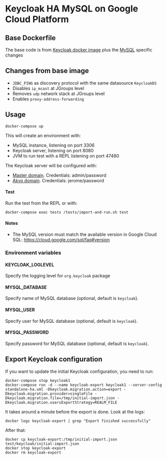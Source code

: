 # Keycloak HA MySQL on Google Cloud Platform

## Base Dockerfile

The base code is from [Keycloak docker image](https://github.com/jboss-dockerfiles/keycloak/tree/2.5.5.Final/server)
plus the [MySQL](https://github.com/jboss-dockerfiles/keycloak/tree/2.5.5.Final/server-mysql)
specific changes

## Changes from base image

* `JDBC_PING` as discovery protocol with the same datasource `KeycloakDS`
* Disables `ip_mcast` at JGroups level
* Removes `udp` network stack at JGroups level
* Enables `proxy-address-forwarding`

## Usage

    docker-compose up
    
This will create an environment with:

* MySQL instance, listening on port 3306
* Keycloak server, listening on port 8080
* JVM to run test with a REPL listening on port 47480

The Keycloak server will be configured with:

* [Master domain](http://localhost:8080/). Credentials: admin/password
* [Akvo domain](http://localhost:8080/auth/realms/akvo/account). Credentials: jerome/password

#### Test

Run the test from the REPL or with:

    docker-compose exec tests /tests/import-and-run.sh test

#### Notes

* The MySQL version must match the available version in Google Cloud SQL: https://cloud.google.com/sql/faq#version


### Environment variables

#### KEYCLOAK_LOGLEVEL

Specify the logging level for `org.keycloak` package

#### MYSQL_DATABASE

Specify name of MySQL database (optional, default is `keycloak`).

#### MYSQL_USER

Specify user for MySQL database (optional, default is `keycloak`).

#### MYSQL_PASSWORD

Specify password for MySQL database (optional, default is `keycloak`).

## Export Keycloak configuration

If you want to update the initial Keycloak configuration, you need to run:

    docker-compose stop keycloak1
    docker-compose run -d --name keycloak-export keycloak1 --server-config standalone-ha.xml -Dkeycloak.migration.action=export -Dkeycloak.migration.provider=singleFile -Dkeycloak.migration.file=/tmp/initial-import.json -Dkeycloak.migration.usersExportStrategy=REALM_FILE

It takes around a minute before the export is done. Look at the logs:
    
    docker logs keycloak-export | grep "Export finished successfully"
    
After that:    
    
    docker cp keycloak-export:/tmp/initial-import.json test/keycloak/initial-import.json
    docker stop keycloak-export
    docker rm keycloak-export